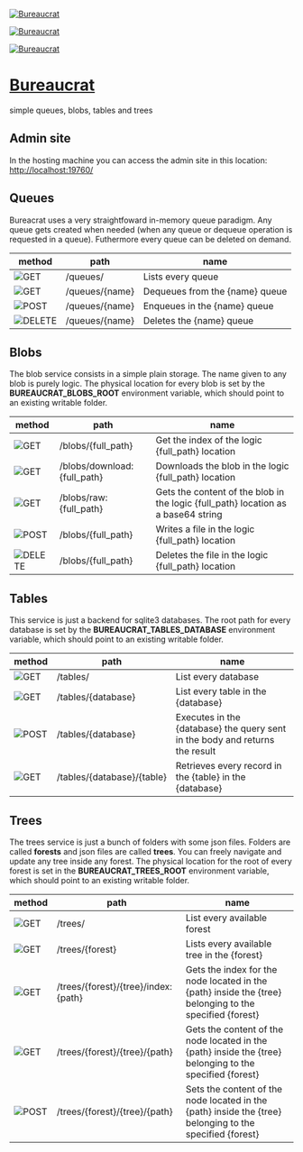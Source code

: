 
[![Bureaucrat](https://github.com/LostSavannah/bureaucrat/actions/workflows/build.yml/badge.svg?branch=publish)](https://github.com/LostSavannah/bureaucrat/actions/workflows/)

[![Bureaucrat](https://github.com/LostSavannah/bureaucrat/actions/workflows/nocturne_build.yml/badge.svg?branch=main)](https://github.com/LostSavannah/bureaucrat/actions/workflows/)

[![Bureaucrat](https://github.com/LostSavannah/bureaucrat/actions/workflows/site.yml/badge.svg?branch=site)](https://github.com/LostSavannah/bureaucrat/actions/workflows/)

# [Bureaucrat](https://github.com/LostSavannah/bureaucrat)
simple queues, blobs, tables and trees
## Admin site
In the hosting machine you can access the admin site in this location: [http://localhost:19760/](http://localhost:19760/)

## Queues
Bureacrat uses a very straightfoward in-memory queue paradigm. Any queue gets created when needed (when any queue or dequeue operation is requested in a queue). Futhermore every queue can be deleted on demand. 

|method|path|name|
|---|---|---|
|![GET](https://img.shields.io/badge/-GET-blue.svg)|/queues/|Lists every queue|
|![GET](https://img.shields.io/badge/-GET-blue.svg)|/queues/{name}|Dequeues from the {name} queue|
|![POST](https://img.shields.io/badge/-POST-green.svg)|/queues/{name}|Enqueues in the {name} queue|
|![DELETE](https://img.shields.io/badge/-DELETE-red.svg)|/queues/{name}|Deletes the {name} queue|

## Blobs
The blob service consists in a simple plain storage. The name given to any blob is purely logic. The physical location for every blob is set by the <strong>BUREAUCRAT_BLOBS_ROOT</strong> environment variable, which should point to an existing writable folder. 

|method|path|name|
|---|---|---|
|![GET](https://img.shields.io/badge/-GET-blue.svg)|/blobs/{full_path}|Get the index of the logic {full_path} location|
|![GET](https://img.shields.io/badge/-GET-blue.svg)|/blobs/download:{full_path}|Downloads the blob in the logic {full_path} location|
|![GET](https://img.shields.io/badge/-GET-blue.svg)|/blobs/raw:{full_path}|Gets the content of the blob in the logic {full_path} location as a base64 string|
|![POST](https://img.shields.io/badge/-POST-green.svg)|/blobs/{full_path}|Writes a file in the logic {full_path} location|
|![DELETE](https://img.shields.io/badge/-DELETE-red.svg)|/blobs/{full_path}|Deletes the file in the logic {full_path} location|

## Tables
This service is just a backend for sqlite3 databases. The root path for every database is set by the <strong>BUREAUCRAT_TABLES_DATABASE</strong> environment variable, which should point to an existing writable folder. 

|method|path|name|
|---|---|---|
|![GET](https://img.shields.io/badge/-GET-blue.svg)|/tables/|List every database|
|![GET](https://img.shields.io/badge/-GET-blue.svg)|/tables/{database}|List every table in the {database}|
|![POST](https://img.shields.io/badge/-POST-green.svg)|/tables/{database}|Executes in the {database} the query sent in the body and returns the result|
|![GET](https://img.shields.io/badge/-GET-blue.svg)|/tables/{database}/{table}|Retrieves every record in the {table} in the {database}|

## Trees
The trees service is just a bunch of folders with some json files. Folders are called <strong>forests</strong> and json files are called <strong>trees</strong>. You can freely navigate and update any tree inside any forest. The physical location for the root of every forest is set in the <strong>BUREAUCRAT_TREES_ROOT</strong> environment variable, which should point to an existing writable folder. 

|method|path|name|
|---|---|---|
|![GET](https://img.shields.io/badge/-GET-blue.svg)|/trees/|List every available forest|
|![GET](https://img.shields.io/badge/-GET-blue.svg)|/trees/{forest}|Lists every available tree in the {forest}|
|![GET](https://img.shields.io/badge/-GET-blue.svg)|/trees/{forest}/{tree}/index:{path}|Gets the index for the node located in the {path} inside the {tree} belonging to the specified {forest}|
|![GET](https://img.shields.io/badge/-GET-blue.svg)|/trees/{forest}/{tree}/{path}|Gets the content of the node located in the {path} inside the {tree} belonging to the specified {forest}|
|![POST](https://img.shields.io/badge/-POST-green.svg)|/trees/{forest}/{tree}/{path}|Sets the content of the node located in the {path} inside the {tree} belonging to the specified {forest}|

